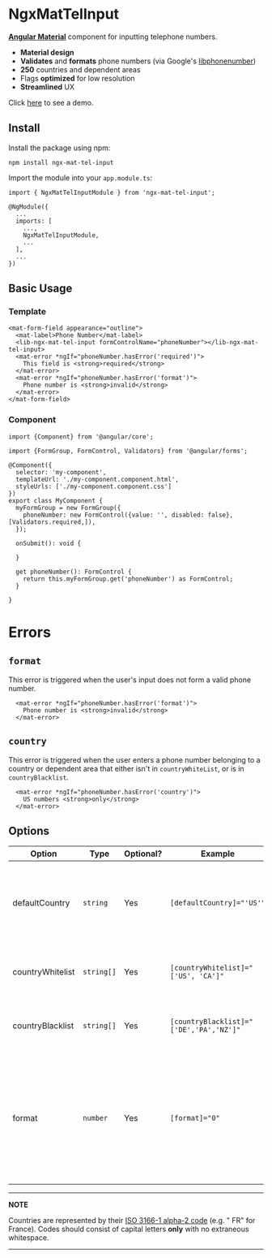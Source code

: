 # NgxMatTelInput

**[Angular Material](https://material.angular.io/)** component for inputting telephone numbers.

* **Material design**
* **Validates** and **formats** phone numbers (via Google's [libphonenumber](https://github.com/google/libphonenumber))
* **250** countries and dependent areas
* Flags **optimized** for low resolution
* **Streamlined** UX

Click [here](https://ngx-mat-tel-input.web.app/) to see a demo.

## Install

Install the package using npm:

    npm install ngx-mat-tel-input

Import the module into your `app.module.ts`:

    import { NgxMatTelInputModule } from 'ngx-mat-tel-input';

    @NgModule({
      ...
      imports: [
        ...,
        NgxMatTelInputModule,
        ...
      ],
      ...
    })

## Basic Usage

### Template

    <mat-form-field appearance="outline">
      <mat-label>Phone Number</mat-label>
      <lib-ngx-mat-tel-input formControlName="phoneNumber"></lib-ngx-mat-tel-input>
      <mat-error *ngIf="phoneNumber.hasError('required')">
        This field is <strong>required</strong>
      </mat-error>
      <mat-error *ngIf="phoneNumber.hasError('format')">
        Phone number is <strong>invalid</strong>
      </mat-error>
    </mat-form-field>

### Component

    import {Component} from '@angular/core';
    
    import {FormGroup, FormControl, Validators} from '@angular/forms';
    
    @Component({
      selector: 'my-component',
      templateUrl: './my-component.component.html',
      styleUrls: ['./my-component.component.css']
    })
    export class MyComponent { 
      myFormGroup = new FormGroup({
        phoneNumber: new FormControl({value: '', disabled: false}, [Validators.required,]),
      });
    
      onSubmit(): void {
    
      }
    
      get phoneNumber(): FormControl {
        return this.myFormGroup.get('phoneNumber') as FormControl;
      }
    
    }

# Errors

## `format`

This error is triggered when the user's input does not form a valid phone number.

      <mat-error *ngIf="phoneNumber.hasError('format')">
        Phone number is <strong>invalid</strong>
      </mat-error>

## `country`

This error is triggered when the user enters a phone number belonging to a country or dependent area that either isn't
in `countryWhiteList`, or is in `countryBlacklist`.

      <mat-error *ngIf="phoneNumber.hasError('country')">
        US numbers <strong>only</strong>
      </mat-error>

## Options

| Option           | Type       | Optional? | Example                                 | Default     | Description                                                                                                                                                                              |
|------------------|------------|-----------|-----------------------------------------|-------------|------------------------------------------------------------------------------------------------------------------------------------------------------------------------------------------|
| defaultCountry   | `string`   | Yes       | `[defaultCountry]="'US'"`               | `undefined` | The country to be selected by default in the country picker. If omitted, the default will be the first country in English alphabetical order (Afghanistan).                              |
| countryWhitelist | `string[]` | Yes       | `[countryWhitelist]="['US', 'CA']"`     | `undefined` | List of countries to **include** in the country picker. If omitted all countries are displayed.                                                                                          |
| countryBlacklist | `string[]` | Yes       | `[countryBlacklist]="['DE','PA','NZ']"` | `undefined` | List of countries to **exclude** from the country picker. If omitted all countries are displayed.                                                                                        |
| format           | `number`   | Yes       | `[format]="0"`                          | `0`         | The format of the phone number written to form control named "phoneNumber".<ul><li>0 - E164 *(Recommended)*</li><li>1 - INTERNATIONAL</li><li>2 - NATIONAL</li><li>3 - RFC3966</li></ul> |

---
**NOTE**

Countries are represented by their [ISO 3166-1 alpha-2 code](https://en.wikipedia.org/wiki/ISO_3166-1_alpha-2) (e.g. "
FR" for France). Codes should consist of capital letters **only** with no extraneous whitespace.

---
